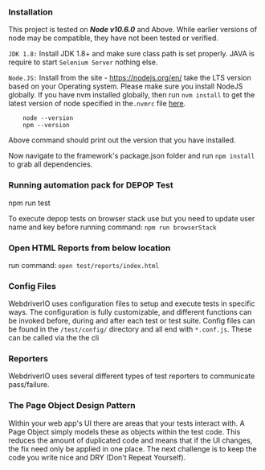 ### Installation

This project is tested on **_Node v10.6.0_** and Above. While earlier versions of node may be compatible, they have not been tested or verified.

`JDK 1.8:` Install JDK 1.8+ and make sure class path is set properly. JAVA is require to start `Selenium Server` nothing else.

`Node.JS:` Install from the site - https://nodejs.org/en/ take the LTS version based on your Operating system. Please make sure you install NodeJS globally. If you have nvm installed globally, then run `nvm install` to get the latest version of node specified in the`.nvmrc` file [here](/.nvmrc).

        node --version
        npm --version

Above command should print out the version that you have installed.

Now navigate to the framework's package.json folder and run `npm install` to grab all dependencies.

### Running automation pack for DEPOP Test

npm run test

To execute depop tests on browser stack use but you need to update user name and key before running command: `npm run browserStack`

### Open HTML Reports from below location

run command: `open test/reports/index.html`

### Config Files

WebdriverIO uses configuration files to setup and execute tests in specific ways. The configuration is fully customizable, and different functions can be invoked before, during and after each test or test suite. Config files can be found in the `/test/config/` directory and all end with `*.conf.js`. These can be called via the the cli

### Reporters

WebdriverIO uses several different types of test reporters to communicate pass/failure.

### The Page Object Design Pattern

Within your web app's UI there are areas that your tests interact with. A Page Object simply models these as objects within the test code. This reduces the amount of duplicated code and means that if the UI changes, the fix need only be applied in one place. The next challenge is to keep the code you write nice and DRY (Don't Repeat Yourself).
